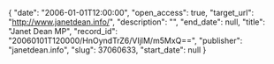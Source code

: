 {
  "date": "2006-01-01T12:00:00", 
  "open_access": true, 
  "target_url": "http://www.janetdean.info/", 
  "description": "", 
  "end_date": null, 
  "title": "Janet Dean MP", 
  "record_id": "20060101T120000/HnOyndTrZ6/VIjlM/m5MxQ==", 
  "publisher": "janetdean.info", 
  "slug": 37060633, 
  "start_date": null
}

